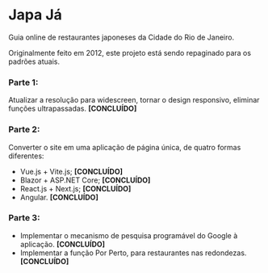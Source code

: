 # Japa Já
Guia online de restaurantes japoneses da Cidade do Rio de Janeiro.

Originalmente feito em 2012, este projeto está sendo repaginado para os padrões atuais.

### Parte 1: 
Atualizar a resolução para widescreen, tornar o design responsivo, eliminar funções ultrapassadas. 
**[CONCLUÍDO]**

### Parte 2: 
Converter o site em uma aplicação de página única, de quatro formas diferentes: 
* Vue.js + Vite.js; **[CONCLUÍDO]**
* Blazor + ASP.NET Core; **[CONCLUÍDO]**
* React.js + Next.js; **[CONCLUÍDO]**
* Angular. **[CONCLUÍDO]**

### Parte 3: 
* Implementar o mecanismo de pesquisa programável do Google à aplicação. **[CONCLUÍDO]**
* Implementar a função Por Perto, para restaurantes nas redondezas. **[CONCLUÍDO]**

